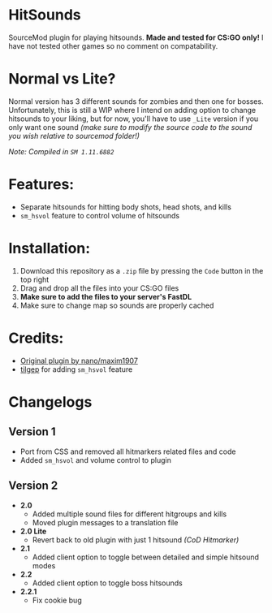 # HitSounds
SourceMod plugin for playing hitsounds. **Made and tested for CS:GO only!** I have not tested other games so no comment on compatability.

# Normal vs Lite?
Normal version has 3 different sounds for zombies and then one for bosses. Unfortunately, this is still a WIP where I intend on adding option to change hitsounds to your liking, but for now, you'll have to use `_Lite` version if you only want one sound *(make sure to modify the source code to the sound you wish relative to sourcemod folder!)*

*Note: Compiled in `SM 1.11.6882`*

# Features:
- Separate hitsounds for hitting body shots, head shots, and kills
- `sm_hsvol` feature to control volume of hitsounds

# Installation:
1. Download this repository as a `.zip` file by pressing the `Code` button in the top right
2. Drag and drop all the files into your CS:GO files
3. **Make sure to add the files to your server's FastDL**
4. Make sure to change map so sounds are properly cached

# Credits:
- [Original plugin by nano/maxim1907](https://gitlab.com/counterstrikesource/sm-plugins/hitmarker)
- [tilgep](https://steamcommunity.com/id/tilgep/) for adding `sm_hsvol` feature

# Changelogs
## Version 1
- Port from CSS and removed all hitmarkers related files and code
- Added `sm_hsvol` and volume control to plugin
## Version 2
- **2.0**
    - Added multiple sound files for different hitgroups and kills
    - Moved plugin messages to a translation file
- **2.0 Lite**
    - Revert back to old plugin with just 1 hitsound *(CoD Hitmarker)*
- **2.1**
    - Added client option to toggle between detailed and simple hitsound modes
- **2.2**
    - Added client option to toggle boss hitsounds
- **2.2.1**
    - Fix cookie bug